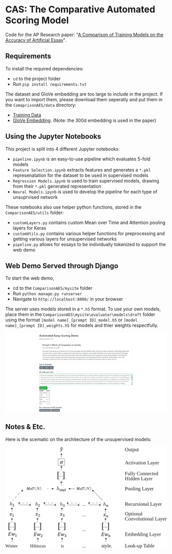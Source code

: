 # CAS: The Comparative Automated Scoring Model
Code for the AP Research paper: "[A Comparison of Training Models on the Accuracy of Artificial Essay](https://github.com/DavidHeineman/ComparisonAES/raw/master/data/A%20Comparison%20of%20Training%20Models%20on%20the%20Accuracy%20of%20Artificial%20Essay%20Scoring%20Systems.pdf)".


## Requirements

To install the required dependencies: 
- `cd` to the project folder
- Run `pip install requirements.txt` 

The dataset and GloVe embedding are too large to include in the project. If you want to import them, please download them seperatly and put them in the `ComaprisonAES/data` directory:
- [Training Data](https://www.kaggle.com/c/asap-aes/data)
- [GloVe Embedding](https://nlp.stanford.edu/projects/glove/). (Note: the 300d embedding is used in the paper)


## Using the Jupyter Notebooks
This project is split into 4 different Jupyter notebooks:

- `pipeline.ipynb` is an easy-to-use pipeline which evaluates 5-fold models
- `Feature Selection.ipynb` extracts features and generates a `*.pkl` represenatation for the dataset to be used in supervised models
- `Regression Models.ipynb` is used to train supervised models, drawing from their `*.pkl` generated representation
- `Neural Models.ipynb` is used to develop the pipeline for each type of unsuprvised network

These notebooks also use helper python functions, stored in the `ComparisonAES/utils` folder:
- `customLayers.py` contains custom Mean over Time and Attention pooling layers for Keras
- `customUtils.py` contains various helper functions for preprocessing and getting various layers for unsupervised networks
- `pipeline.py` allows for essays to be individually tokenized to support the web demo


## Web Demo Served through Django

To start the web demo,
- cd to the `ComparisonAES/mysite` folder
- Run `python manage.py runserver`
- Navigate to `http://localhost:8000/` in your browser

The server uses models stored in a `*.h5` format. To use your own models, place them in the `ComparisonAES\mysite\evaluator\models\draft` folder using the format `[model name]_[prompt ID]_model.h5` or `[model name]_[prompt ID]_weights.h5` for models and thier weights respectfully.

![Web Demo](data/webdemo.jpg)

## Notes & Etc.
Here is the scematic on the architecture of the unsupervised models:

![Model Schematic](data/model_schematic.svg)
